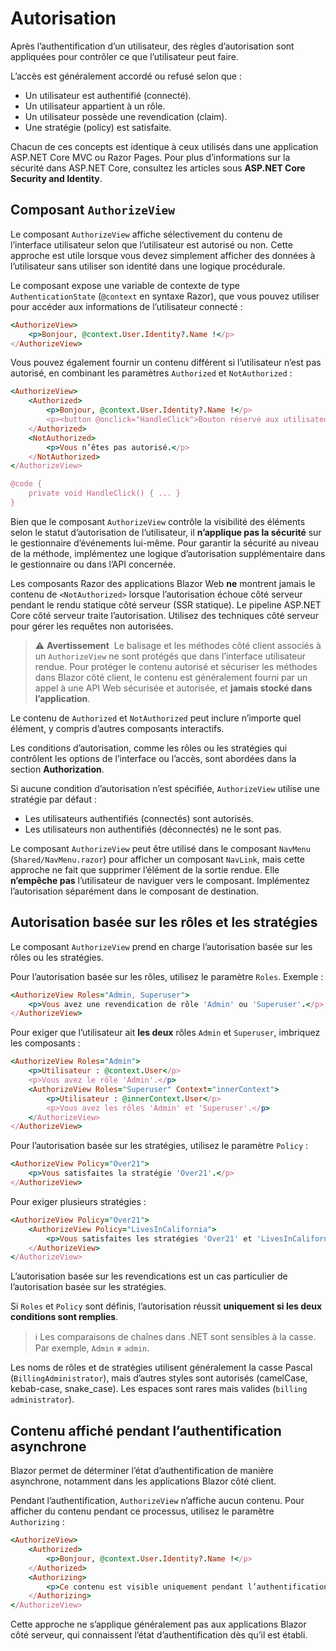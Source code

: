 
# Autorisation

Après l’authentification d’un utilisateur, des règles d’autorisation sont appliquées pour contrôler ce que l’utilisateur peut faire.

L’accès est généralement accordé ou refusé selon que :

- Un utilisateur est authentifié (connecté).
- Un utilisateur appartient à un rôle.
- Un utilisateur possède une revendication (claim).
- Une stratégie (policy) est satisfaite.

Chacun de ces concepts est identique à ceux utilisés dans une application ASP.NET Core MVC ou Razor Pages. Pour plus d’informations sur la sécurité dans ASP.NET Core, consultez les articles sous **ASP.NET Core Security and Identity**.

## Composant `AuthorizeView`

Le composant `AuthorizeView` affiche sélectivement du contenu de l’interface utilisateur selon que l’utilisateur est autorisé ou non. Cette approche est utile lorsque vous devez simplement afficher des données à l’utilisateur sans utiliser son identité dans une logique procédurale.

Le composant expose une variable de contexte de type `AuthenticationState` (`@context` en syntaxe Razor), que vous pouvez utiliser pour accéder aux informations de l’utilisateur connecté :

```ruby
<AuthorizeView>
    <p>Bonjour, @context.User.Identity?.Name !</p>
</AuthorizeView>
```

Vous pouvez également fournir un contenu différent si l’utilisateur n’est pas autorisé, en combinant les paramètres `Authorized` et `NotAuthorized` :

```ruby
<AuthorizeView>
    <Authorized>
        <p>Bonjour, @context.User.Identity?.Name !</p>
        <p><button @onclick="HandleClick">Bouton réservé aux utilisateurs autorisés</button></p>
    </Authorized>
    <NotAuthorized>
        <p>Vous n’êtes pas autorisé.</p>
    </NotAuthorized>
</AuthorizeView>

@code {
    private void HandleClick() { ... }
}
```

Bien que le composant `AuthorizeView` contrôle la visibilité des éléments selon le statut d’autorisation de l’utilisateur, il **n’applique pas la sécurité** sur le gestionnaire d’événements lui-même. Pour garantir la sécurité au niveau de la méthode, implémentez une logique d’autorisation supplémentaire dans le gestionnaire ou dans l’API concernée.

Les composants Razor des applications Blazor Web **ne** montrent jamais le contenu de `<NotAuthorized>` lorsque l’autorisation échoue côté serveur pendant le rendu statique côté serveur (SSR statique). Le pipeline ASP.NET Core côté serveur traite l’autorisation. Utilisez des techniques côté serveur pour gérer les requêtes non autorisées.

> ⚠️ **Avertissement**  
> Le balisage et les méthodes côté client associés à un `AuthorizeView` ne sont protégés que dans l’interface utilisateur rendue. Pour protéger le contenu autorisé et sécuriser les méthodes dans Blazor côté client, le contenu est généralement fourni par un appel à une API Web sécurisée et autorisée, et **jamais stocké dans l’application**.

Le contenu de `Authorized` et `NotAuthorized` peut inclure n’importe quel élément, y compris d’autres composants interactifs.

Les conditions d’autorisation, comme les rôles ou les stratégies qui contrôlent les options de l’interface ou l’accès, sont abordées dans la section **Authorization**.

Si aucune condition d’autorisation n’est spécifiée, `AuthorizeView` utilise une stratégie par défaut :

- Les utilisateurs authentifiés (connectés) sont autorisés.
- Les utilisateurs non authentifiés (déconnectés) ne le sont pas.

Le composant `AuthorizeView` peut être utilisé dans le composant `NavMenu` (`Shared/NavMenu.razor`) pour afficher un composant `NavLink`, mais cette approche ne fait que supprimer l’élément de la sortie rendue. Elle **n’empêche pas** l’utilisateur de naviguer vers le composant. Implémentez l’autorisation séparément dans le composant de destination.

## Autorisation basée sur les rôles et les stratégies

Le composant `AuthorizeView` prend en charge l’autorisation basée sur les rôles ou les stratégies.

Pour l’autorisation basée sur les rôles, utilisez le paramètre `Roles`. Exemple :

```ruby
<AuthorizeView Roles="Admin, Superuser">
    <p>Vous avez une revendication de rôle 'Admin' ou 'Superuser'.</p>
</AuthorizeView>
```

Pour exiger que l’utilisateur ait **les deux** rôles `Admin` et `Superuser`, imbriquez les composants :

```ruby
<AuthorizeView Roles="Admin">
    <p>Utilisateur : @context.User</p>
    <p>Vous avez le rôle 'Admin'.</p>
    <AuthorizeView Roles="Superuser" Context="innerContext">
        <p>Utilisateur : @innerContext.User</p>
        <p>Vous avez les rôles 'Admin' et 'Superuser'.</p>
    </AuthorizeView>
</AuthorizeView>
```

Pour l’autorisation basée sur les stratégies, utilisez le paramètre `Policy` :

```ruby
<AuthorizeView Policy="Over21">
    <p>Vous satisfaites la stratégie 'Over21'.</p>
</AuthorizeView>
```

Pour exiger plusieurs stratégies :

```ruby
<AuthorizeView Policy="Over21">
    <AuthorizeView Policy="LivesInCalifornia">
        <p>Vous satisfaites les stratégies 'Over21' et 'LivesInCalifornia'.</p>
    </AuthorizeView>
</AuthorizeView>
```

L’autorisation basée sur les revendications est un cas particulier de l’autorisation basée sur les stratégies.

Si `Roles` et `Policy` sont définis, l’autorisation réussit **uniquement si les deux conditions sont remplies**.

> ℹ️ Les comparaisons de chaînes dans .NET sont sensibles à la casse. Par exemple, `Admin` ≠ `admin`.

Les noms de rôles et de stratégies utilisent généralement la casse Pascal (`BillingAdministrator`), mais d’autres styles sont autorisés (camelCase, kebab-case, snake_case). Les espaces sont rares mais valides (`billing administrator`).

## Contenu affiché pendant l’authentification asynchrone

Blazor permet de déterminer l’état d’authentification de manière asynchrone, notamment dans les applications Blazor côté client.

Pendant l’authentification, `AuthorizeView` n’affiche aucun contenu. Pour afficher du contenu pendant ce processus, utilisez le paramètre `Authorizing` :

```ruby
<AuthorizeView>
    <Authorized>
        <p>Bonjour, @context.User.Identity?.Name !</p>
    </Authorized>
    <Authorizing>
        <p>Ce contenu est visible uniquement pendant l’authentification.</p>
    </Authorizing>
</AuthorizeView>
```

Cette approche ne s’applique généralement pas aux applications Blazor côté serveur, qui connaissent l’état d’authentification dès qu’il est établi.
